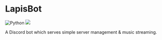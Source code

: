 # LapisBot
![Python](https://img.shields.io/badge/python-3.7-blue.svg?style=flat&logo=Python)
![](https://img.shields.io/badge/discord.py-1.3.2-blue.svg?style=flat&logo=Discord)

A Discord bot which serves simple server management & music streaming.
